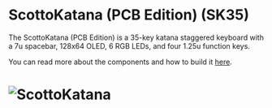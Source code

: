 # ScottoKatana (PCB Edition) (SK35)

The ScottoKatana (PCB Edition) is a 35-key katana staggered keyboard with a 7u spacebar, 128x64 OLED, 6 RGB LEDs, and four 1.25u function keys.

You can read more about the components and how to build it [here](https://scottokeebs.com/blogs/keyboards/scottokatana-pcb-keyboard).

# ![ScottoKatana](https://i.imgur.com/pgXehiIh.jpeg)
